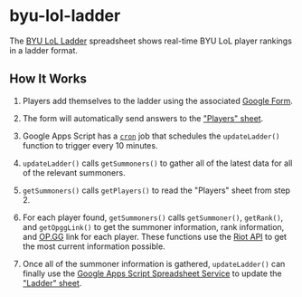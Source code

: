 # byu-lol-ladder

The [BYU LoL Ladder](https://docs.google.com/spreadsheets/d/19coe2c8jZs9nRZ1NaLvKx_xSRGWnDs8zgK2q-M7JwKE/edit?usp=sharing) spreadsheet shows real-time BYU LoL player rankings in a ladder format.

## How It Works

1. Players add themselves to the ladder using the associated [Google Form](https://docs.google.com/forms/d/e/1FAIpQLSeuVYaeNmHYXoZ0E2vOquDbQn8votBLBRt-1GqVrDCdPYHx-A/viewform).

2. The form will automatically send answers to the ["Players" sheet](https://docs.google.com/spreadsheets/d/19coe2c8jZs9nRZ1NaLvKx_xSRGWnDs8zgK2q-M7JwKE/edit#gid=2026534737).

3. Google Apps Script has a [`cron`](https://en.wikipedia.org/wiki/Cron) job that schedules the `updateLadder()` function to trigger every 10 minutes.

4. `updateLadder()` calls `getSummoners()` to gather all of the latest data for all of the relevant summoners.

5. `getSummoners()` calls `getPlayers()` to read the "Players" sheet from step 2.

6. For each player found, `getSummoners()` calls `getSummoner()`, `getRank()`, and `getOpggLink()` to get the summoner information, rank information, and [OP.GG](https://www.op.gg/) link for each player. These functions use the [Riot API](https://developer.riotgames.com/apis#league-v4) to get the most current information possible.

7. Once all of the summoner information is gathered, `updateLadder()` can finally use the [Google Apps Script Spreadsheet Service](https://developers.google.com/apps-script/reference/spreadsheet) to update the ["Ladder" sheet](https://docs.google.com/spreadsheets/d/19coe2c8jZs9nRZ1NaLvKx_xSRGWnDs8zgK2q-M7JwKE/edit#gid=1283815282).
